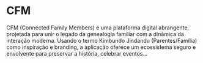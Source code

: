 # CFM
CFM (Connected Family Members) é uma plataforma digital abrangente, projetada para unir o legado da genealogia familiar com a dinâmica da interação moderna. Usando o termo Kimbundo $\text{Jindandu}$ (Parentes/Família) como inspiração e branding, a aplicação oferece um ecossistema seguro e envolvente para preservar a história, celebrar eventos...
